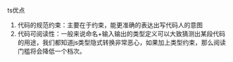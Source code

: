 ts优点
1. 代码的规范约束：主要在于约束，能更准确的表达出写代码人的意图
2. 代码可阅读性：一般来说命名+输入输出的类型定义可以大致猜测出某段代码的用途，我们都知道js类型隐式转换非常恶心，如果加上类型约束，那么阅读门槛将会降低一个档次。